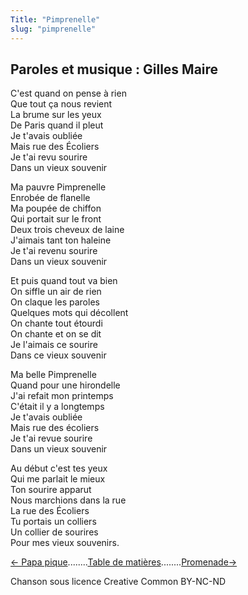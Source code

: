 ```yaml
---
Title: "Pimprenelle"
slug: "pimprenelle"
---
```


##  Paroles et musique : Gilles Maire
C'est quand on pense à rien  
Que tout ça nous revient  
La brume sur les yeux  
De Paris quand il pleut  
Je t'avais oubliée  
Mais rue des Écoliers  
Je t'ai revu sourire  
Dans un vieux souvenir  
  
  
  
  
Ma pauvre Pimprenelle  
Enrobée de flanelle  
Ma poupée de chiffon  
Qui portait sur le front  
Deux trois cheveux de laine  
J'aimais tant ton haleine  
Je t'ai revenu sourire  
Dans un vieux souvenir  
  
Et puis quand tout va bien  
On siffle un air de rien  
On claque les paroles  
Quelques mots qui décollent  
On chante tout étourdi  
On chante et on se dit  
Je l'aimais ce sourire  
Dans ce vieux souvenir  
  
Ma belle Pimprenelle  
Quand pour une hirondelle  
J'ai refait mon printemps  
C'était il y a longtemps  
Je t'avais oubliée  
Mais rue des écoliers  
Je t'ai revue sourire  
Dans un vieux souvenir  
  
Au début c'est tes yeux  
Qui me parlait le mieux  
Ton sourire apparut  
Nous marchions dans la rue  
La rue des Écoliers  
Tu portais un colliers  
Un collier de sourires  
Pour mes vieux souvenirs.  
  


[← Papa pique](../papa_pique)........[Table de matières](..)........[Promenade→](../promenade)


Chanson sous licence Creative Common BY-NC-ND

